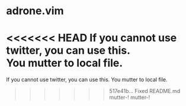 adrone.vim
=========

<<<<<<< HEAD
If you cannot use twitter, you can use this.  
You mutter to local file.  
=======
If you cannot use twitter, you can use this.
You mutter to local file.
>>>>>>> 517e41b... Fixed README.md
mutter-! mutter-!
